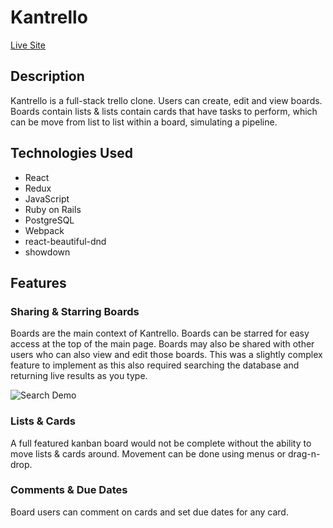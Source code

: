 # Kantrello

[Live Site](https://kantrello.herokuapp.com)


## Description

Kantrello is a full-stack trello clone. Users can create, edit and view boards. Boards contain lists & lists contain cards that have tasks to perform, which can be move from list to list within a board, simulating a pipeline.

## Technologies Used

* React
* Redux
* JavaScript
* Ruby on Rails
* PostgreSQL
* Webpack
* react-beautiful-dnd
* showdown


## Features

### Sharing & Starring Boards

Boards are the main context of Kantrello. Boards can be starred for easy access at the top of the main page. Boards may also be shared with other users who can also view and edit those boards. This was a slightly complex feature to implement as this also required searching the database and returning live results as you type.

![Search Demo](https://media.giphy.com/media/8lZkA2qATS03QFSg1g/giphy.gif)


### Lists & Cards

A full featured kanban board would not be complete without the ability to move lists & cards around. Movement can be done using menus or  drag-n-drop.

<!-- ![Drag-n-Drop]() -->


### Comments & Due Dates

Board users can comment on cards and set due dates for any card.
